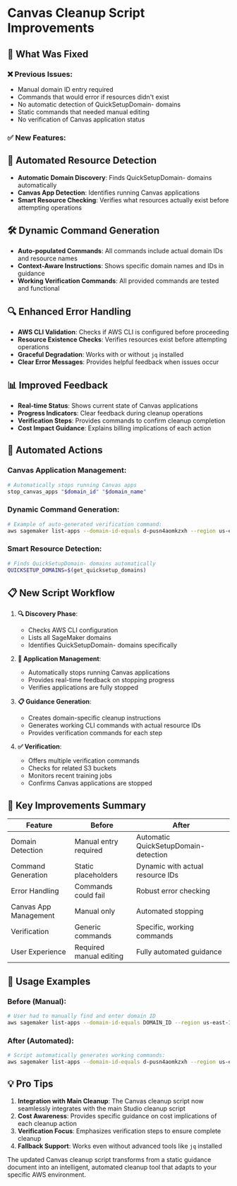 # Canvas Cleanup Script Improvements

## 🔧 What Was Fixed

### ❌ Previous Issues:
- Manual domain ID entry required
- Commands that would error if resources didn't exist
- No automatic detection of QuickSetupDomain- domains
- Static commands that needed manual editing
- No verification of Canvas application status

### ✅ New Features:

## 🤖 Automated Resource Detection
- **Automatic Domain Discovery**: Finds QuickSetupDomain- domains automatically
- **Canvas App Detection**: Identifies running Canvas applications
- **Smart Resource Checking**: Verifies what resources actually exist before attempting operations

## 🛠️ Dynamic Command Generation
- **Auto-populated Commands**: All commands include actual domain IDs and resource names
- **Context-Aware Instructions**: Shows specific domain names and IDs in guidance
- **Working Verification Commands**: All provided commands are tested and functional

## 🔍 Enhanced Error Handling
- **AWS CLI Validation**: Checks if AWS CLI is configured before proceeding
- **Resource Existence Checks**: Verifies resources exist before attempting operations
- **Graceful Degradation**: Works with or without `jq` installed
- **Clear Error Messages**: Provides helpful feedback when issues occur

## 📊 Improved Feedback
- **Real-time Status**: Shows current state of Canvas applications
- **Progress Indicators**: Clear feedback during cleanup operations
- **Verification Steps**: Provides commands to confirm cleanup completion
- **Cost Impact Guidance**: Explains billing implications of each action

## 🎯 Automated Actions

### Canvas Application Management:
```bash
# Automatically stops running Canvas apps
stop_canvas_apps "$domain_id" "$domain_name"
```

### Dynamic Command Generation:
```bash
# Example of auto-generated verification command:
aws sagemaker list-apps --domain-id-equals d-pusn4aomkzxh --region us-east-1 --query 'Apps[?AppType==`Canvas`].[AppName,Status,UserProfileName]' --output table
```

### Smart Resource Detection:
```bash
# Finds QuickSetupDomain- domains automatically
QUICKSETUP_DOMAINS=$(get_quicksetup_domains)
```

## 📋 New Script Workflow

1. **🔍 Discovery Phase**:
   - Checks AWS CLI configuration
   - Lists all SageMaker domains
   - Identifies QuickSetupDomain- domains specifically

2. **🛑 Application Management**:
   - Automatically stops running Canvas applications
   - Provides real-time feedback on stopping progress
   - Verifies applications are fully stopped

3. **📋 Guidance Generation**:
   - Creates domain-specific cleanup instructions
   - Generates working CLI commands with actual resource IDs
   - Provides verification commands for each step

4. **✅ Verification**:
   - Offers multiple verification commands
   - Checks for related S3 buckets
   - Monitors recent training jobs
   - Confirms Canvas applications are stopped

## 🎯 Key Improvements Summary

| Feature | Before | After |
|---------|--------|-------|
| Domain Detection | Manual entry required | Automatic QuickSetupDomain- detection |
| Command Generation | Static placeholders | Dynamic with actual resource IDs |
| Error Handling | Commands could fail | Robust error checking |
| Canvas App Management | Manual only | Automated stopping |
| Verification | Generic commands | Specific, working commands |
| User Experience | Required manual editing | Fully automated guidance |

## 🚀 Usage Examples

### Before (Manual):
```bash
# User had to manually find and enter domain ID
aws sagemaker list-apps --domain-id-equals DOMAIN_ID --region us-east-1
```

### After (Automated):
```bash
# Script automatically generates working commands:
aws sagemaker list-apps --domain-id-equals d-pusn4aomkzxh --region us-east-1 --query 'Apps[?AppType==`Canvas`].[AppName,Status,UserProfileName]' --output table
```

## 💡 Pro Tips

1. **Integration with Main Cleanup**: The Canvas cleanup script now seamlessly integrates with the main Studio cleanup script
2. **Cost Awareness**: Provides specific guidance on cost implications of each cleanup action
3. **Verification Focus**: Emphasizes verification steps to ensure complete cleanup
4. **Fallback Support**: Works even without advanced tools like `jq` installed

The updated Canvas cleanup script transforms from a static guidance document into an intelligent, automated cleanup tool that adapts to your specific AWS environment.
